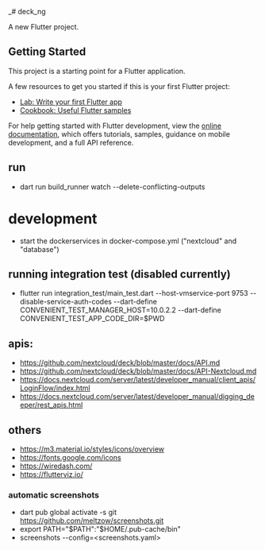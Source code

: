 _# deck_ng

A new Flutter project.

## Getting Started

This project is a starting point for a Flutter application.

A few resources to get you started if this is your first Flutter project:

- [Lab: Write your first Flutter app](https://docs.flutter.dev/get-started/codelab)
- [Cookbook: Useful Flutter samples](https://docs.flutter.dev/cookbook)

For help getting started with Flutter development, view the
[online documentation](https://docs.flutter.dev/), which offers tutorials,
samples, guidance on mobile development, and a full API reference.

## run
* dart run build_runner watch --delete-conflicting-outputs

# development
* start the dockerservices in docker-compose.yml ("nextcloud" and "database")

## running integration test (disabled currently)
* flutter run integration_test/main_test.dart --host-vmservice-port 9753 --disable-service-auth-codes --dart-define CONVENIENT_TEST_MANAGER_HOST=10.0.2.2 --dart-define CONVENIENT_TEST_APP_CODE_DIR=$PWD


## apis:
* https://github.com/nextcloud/deck/blob/master/docs/API.md
* https://github.com/nextcloud/deck/blob/master/docs/API-Nextcloud.md
* https://docs.nextcloud.com/server/latest/developer_manual/client_apis/LoginFlow/index.html
* https://docs.nextcloud.com/server/latest/developer_manual/digging_deeper/rest_apis.html

## others 
* https://m3.material.io/styles/icons/overview
* https://fonts.google.com/icons
* https://wiredash.com/
* https://flutterviz.io/

### automatic screenshots
* dart pub global activate -s git https://github.com/meltzow/screenshots.git
* export PATH="$PATH":"$HOME/.pub-cache/bin"
* screenshots --config=<screenshots.yaml>